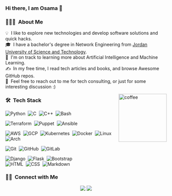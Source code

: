 ### Hi there, I am Osama 👋

### 👨🏻‍💻 &nbsp;About Me

💡 &nbsp;I like to explore new technologies and develop software solutions and quick hacks.\
🎓 &nbsp;I have a bachelor's degree in Network Engineering from [Jordan University of Science and Technology](https://www.just.edu.jo/).\
🌱 &nbsp;I'm on track to learning more about Artificial Intelligence and Machine Learning.\
✍️ &nbsp;In my free time, I read tech articles and books, and browse Awesome GitHub repos.\
💬 &nbsp;Feel free to reach out to me for tech consulting, or just for some interesting discussion :\)

<img width=150px alt="coffee" src="https://github.com/OsamaMomani/OsamaMomani/assets/54727130/608997c0-8db9-4047-b368-9dc8eca74f00" align="right"/>

### 🛠 &nbsp;Tech Stack

![Python](https://img.shields.io/badge/-Python-05122A?style=flat&logo=python)&nbsp;
![C](https://img.shields.io/badge/-C-05122A?style=flat&logo=C&logoColor=A8B9CC)&nbsp;
![C++](https://img.shields.io/badge/-C++-05122A?style=flat&logo=C%2B%2B&logoColor=00599C)&nbsp;
![Bash](https://img.shields.io/badge/-Bash-05122A?style=flat&logo=gnu-bash&logoColor=00599C)&nbsp;

![Terraform](https://img.shields.io/badge/-Terraform-05122A?style=flat&logo=Terraform&logoColor=007ACC)&nbsp;
![Puppet](https://img.shields.io/badge/-Puppet-05122A?style=flat&logo=puppet&logoColor=007ACC)&nbsp;
![Ansible](https://img.shields.io/badge/-Ansible-05122A?style=flat&logo=ansible&logoColor=007ACC)&nbsp;

![AWS](https://img.shields.io/badge/-AWS-05122A?style=flat&logo=amazon-aws&logoColor=007ACC)&nbsp;
![GCP](https://img.shields.io/badge/-GCP-05122A?style=flat&logo=google-cloud&logoColor=007ACC)&nbsp;
![Kubernetes](https://img.shields.io/badge/-Kubernetes-05122A?style=flat&logo=Kubernetes&logoColor=007ACC)&nbsp;
![Docker](https://img.shields.io/badge/-Docker-05122A?style=flat&logo=Docker&logoColor=007ACC)&nbsp;
![Linux](https://img.shields.io/badge/-Linux-05122A?style=flat&logo=Linux&logoColor=007ACC)&nbsp;
![Arch](https://img.shields.io/badge/-Arch-05122A?style=flat&logo=arch-linux&logoColor=007ACC)&nbsp;

![Git](https://img.shields.io/badge/-Git-05122A?style=flat&logo=git)&nbsp;
![GitHub](https://img.shields.io/badge/-GitHub-05122A?style=flat&logo=github)&nbsp;
![GitLab](https://img.shields.io/badge/-GitLab-05122A?style=flat&logo=gitlab)&nbsp;

![Django](https://img.shields.io/badge/-Django-05122A?style=flat&logo=django&logoColor=092E20)&nbsp;
![Flask](https://img.shields.io/badge/-Flask-05122A?style=flat&logo=flask)&nbsp;
![Bootstrap](https://img.shields.io/badge/-Bootstrap-05122A?style=flat&logo=bootstrap&logoColor=563D7C)\
![HTML](https://img.shields.io/badge/-HTML-05122A?style=flat&logo=HTML5)&nbsp;
![CSS](https://img.shields.io/badge/-CSS-05122A?style=flat&logo=CSS3&logoColor=1572B6)&nbsp;
![Markdown](https://img.shields.io/badge/-Markdown-05122A?style=flat&logo=markdown)


### 🤝🏻 &nbsp;Connect with Me

<p align="center">
<a href="https://www.linkedin.com/in/os-momani/"><img src="https://img.shields.io/badge/-Osama%20Almomani-0077B5?style=flat&logo=Linkedin&logoColor=white"/></a>
<a href="mailto:osamaalmomani32@gmail.com"><img src="https://img.shields.io/badge/-osamaalmomani32@gmail.com-D14836?style=flat&logo=Gmail&logoColor=white"/></a>
</p>
